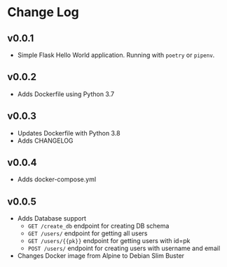 # Change Log

## v0.0.1

- Simple Flask Hello World application. Running with `poetry` or `pipenv`.

## v0.0.2

- Adds Dockerfile using Python 3.7

## v0.0.3

- Updates Dockerfile with Python 3.8
- Adds CHANGELOG

## v0.0.4

- Adds docker-compose.yml

## v0.0.5

- Adds Database support
    - `GET /create_db` endpoint for creating DB schema
    - `GET /users/` endpoint for getting all users
    - `GET /users/{{pk}}` endpoint for getting users with id=pk
    - `POST /users/` endpoint for creating users with username and email
- Changes Docker image from Alpine to Debian Slim Buster